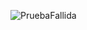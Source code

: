 ![PruebaFallida](https://user-images.githubusercontent.com/62962532/172450629-d8c5c07d-3973-4dfd-86f9-e2a05e567d45.png)
